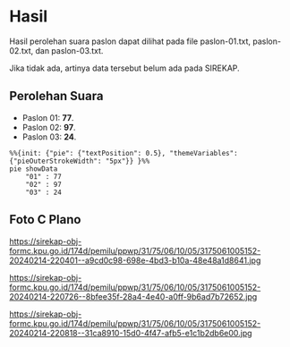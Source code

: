 # Hasil

Hasil perolehan suara paslon dapat dilihat pada file paslon-01.txt, paslon-02.txt, dan paslon-03.txt.

Jika tidak ada, artinya data tersebut belum ada pada SIREKAP.

## Perolehan Suara

 * Paslon 01: **77**.
 * Paslon 02: **97**.
 * Paslon 03: **24**.

```mermaid
%%{init: {"pie": {"textPosition": 0.5}, "themeVariables": {"pieOuterStrokeWidth": "5px"}} }%%
pie showData
    "01" : 77
    "02" : 97
    "03" : 24
```
## Foto C Plano

https://sirekap-obj-formc.kpu.go.id/174d/pemilu/ppwp/31/75/06/10/05/3175061005152-20240214-220401--a9cd0c98-698e-4bd3-b10a-48e48a1d8641.jpg

https://sirekap-obj-formc.kpu.go.id/174d/pemilu/ppwp/31/75/06/10/05/3175061005152-20240214-220726--8bfee35f-28a4-4e40-a0ff-9b6ad7b72652.jpg

https://sirekap-obj-formc.kpu.go.id/174d/pemilu/ppwp/31/75/06/10/05/3175061005152-20240214-220818--31ca8910-15d0-4f47-afb5-e1c1b2db6e00.jpg
